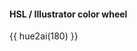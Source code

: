 #### HSL / Illustrator color wheel

{{ hue2ai(180) }}

<!--
<f-scene grid>
  <f-group rotation="120">
  <f-point 
    v-for="(h,i) in polarpoints(64,1)" 
    :x="h.x"
    :y="h.y"
    stroke-width="12"
    :stroke="hsl(360 / 64 * i)"
  />
  <f-circle 
    v-for="(h,i) in aihues()" 
    :x="polarx(h)"
    :y="polary(h)"
    r="0.15"
    :fill="hsl(h)"
  />
  </f-group>
</f-scene>

<f-scene grid>
  <f-group rotation="60">
  <f-circle 
    v-for="(h,i) in aihues()" 
    :x="polarx(360 / 12 * i)"
    :y="polary(360 / 12 * i)"
    r="0.15"
    :fill="hsl(h)"
  />
  </f-group>
</f-scene>
-->